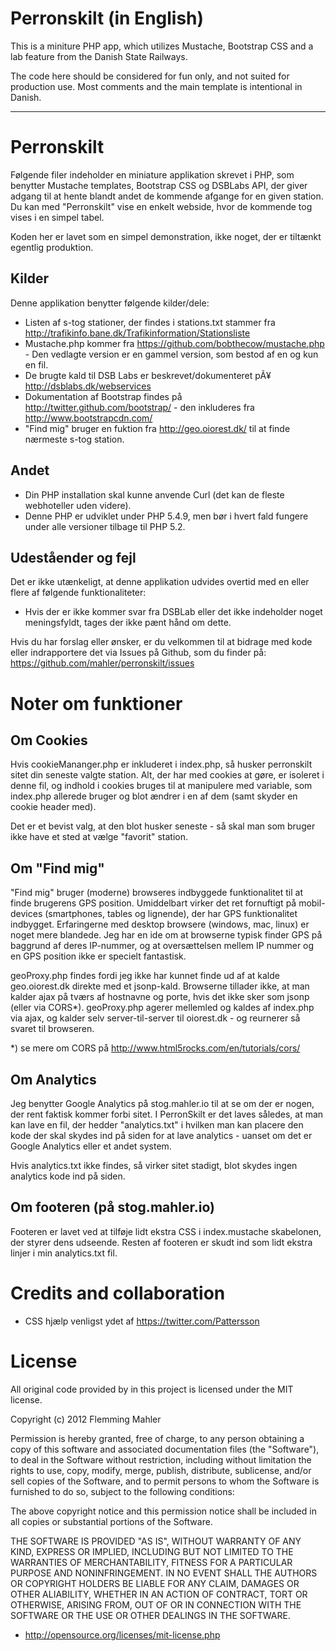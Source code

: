 Perronskilt (in English)
========================
This is a miniture PHP app, which utilizes Mustache, Bootstrap CSS and a lab feature from the Danish State Railways.

The code here should be considered for fun only, and not suited for production use. Most comments and the main template is intentional in Danish.

***

Perronskilt
===========
Følgende filer indeholder en miniature applikation skrevet i PHP, som benytter Mustache templates, 
Bootstrap CSS og DSBLabs API, der giver adgang til at hente blandt andet de kommende afgange for en 
given station. Du kan med "Perronskilt" vise en enkelt webside, hvor de kommende tog vises i en simpel tabel.

Koden her er lavet som en simpel demonstration, ikke noget, der er tiltænkt egentlig produktion. 

Kilder
------
Denne applikation benytter følgende kilder/dele:
* Listen af s-tog stationer, der findes i stations.txt stammer fra http://trafikinfo.bane.dk/Trafikinformation/Stationsliste
* Mustache.php kommer fra https://github.com/bobthecow/mustache.php - Den vedlagte version er en gammel version, som bestod af en og kun en fil.
* De brugte kald til DSB Labs er beskrevet/dokumenteret pÃ¥ http://dsblabs.dk/webservices
* Dokumentation af Bootstrap findes på http://twitter.github.com/bootstrap/ - den inkluderes fra http://www.bootstrapcdn.com/
* "Find mig" bruger en fuktion fra http://geo.oiorest.dk/ til at finde nærmeste s-tog station.

Andet
-----
* Din PHP installation skal kunne anvende Curl (det kan de fleste webhoteller uden videre).
* Denne PHP er udviklet under PHP 5.4.9, men bør i hvert fald fungere under alle versioner tilbage til PHP 5.2.


Udeståender og fejl
-------------------
Det er ikke utænkeligt, at denne applikation udvides overtid med en eller flere af følgende funktionaliteter:

* Hvis der er ikke kommer svar fra DSBLab eller det ikke indeholder noget meningsfyldt, tages der ikke pænt hånd om dette.

Hvis du har forslag eller ønsker, er du velkommen til at bidrage med kode eller indrapportere det via Issues på Github, som du finder på:
https://github.com/mahler/perronskilt/issues

Noter om funktioner
===================

Om Cookies
----------
Hvis cookieMananger.php er inkluderet i index.php, så husker perronskilt sitet din seneste valgte station. Alt, der har
med cookies at gøre, er isoleret i denne fil, og indhold i cookies bruges til at manipulere med variable, som index.php
allerede bruger og blot ændrer i en af dem (samt skyder en cookie header med).

Det er et bevist valg, at den blot husker seneste - så skal man som bruger ikke have et sted at vælge "favorit" station.


Om "Find mig"
-------------
"Find mig" bruger (moderne) browseres indbyggede funktionalitet til at finde brugerens GPS position. Umiddelbart virker
det ret fornuftigt på mobil-devices (smartphones, tables og lignende), der har GPS funktionalitet indbygget. Erfaringerne
med desktop browsere (windows, mac, linux) er noget mere blandede. Jeg har en ide om at browserne typisk finder GPS
på baggrund af deres IP-nummer, og at oversættelsen mellem IP nummer og en GPS position ikke er specielt fantastisk.

geoProxy.php findes fordi jeg ikke har kunnet finde ud af at kalde geo.oiorest.dk direkte med et jsonp-kald.
Browserne tillader ikke, at man kalder ajax på tværs af hostnavne og porte, hvis det ikke sker som jsonp (eller via CORS*).
geoProxy.php agerer mellemled og kaldes af index.php via ajax, og kalder selv server-til-server til oiorest.dk - og reurnerer
så svaret til browseren.

*) se mere om CORS på http://www.html5rocks.com/en/tutorials/cors/


Om Analytics
------------
Jeg benytter Google Analytics på stog.mahler.io til at se om der er nogen, der rent faktisk kommer forbi sitet.
I PerronSkilt er det laves således, at man kan lave en fil, der hedder "analytics.txt" i hvilken man kan placere den kode
der skal skydes ind på siden for at lave analytics - uanset om det er Google Analytics eller et andet system.

Hvis analytics.txt ikke findes, så virker sitet stadigt, blot skydes ingen analytics kode ind på siden.

Om footeren (på stog.mahler.io)
-------------------------------
Footeren er lavet ved at tilføje lidt ekstra CSS i index.mustache skabelonen, der styrer dens udseende.
Resten af footeren er skudt ind som lidt ekstra linjer i min analytics.txt fil.


Credits and collaboration
=========================
* CSS hjælp venligst ydet af https://twitter.com/Pattersson

License
=======
All original code provided by in this project is licensed under the MIT license.

Copyright (c) 2012 Flemming Mahler 

Permission is hereby granted, free of charge, to any person obtaining a copy of this software and associated documentation files (the "Software"), 
to deal in the Software without restriction, including without limitation the rights to use, copy, modify, merge, publish, distribute, sublicense, 
and/or sell copies of the Software, and to permit persons to whom the Software is furnished to do so, subject to the following conditions:

The above copyright notice and this permission notice shall be included in all copies or substantial portions of the Software.

THE SOFTWARE IS PROVIDED "AS IS", WITHOUT WARRANTY OF ANY KIND, EXPRESS OR IMPLIED, INCLUDING BUT NOT LIMITED TO THE WARRANTIES OF MERCHANTABILITY, 
FITNESS FOR A PARTICULAR PURPOSE AND NONINFRINGEMENT. IN NO EVENT SHALL THE AUTHORS OR COPYRIGHT HOLDERS BE LIABLE FOR ANY CLAIM, DAMAGES OR OTHER 
ALIABILITY, WHETHER IN AN ACTION OF CONTRACT, TORT OR OTHERWISE, ARISING FROM, OUT OF OR IN CONNECTION WITH THE SOFTWARE OR THE USE OR OTHER DEALINGS 
IN THE SOFTWARE.

- http://opensource.org/licenses/mit-license.php
